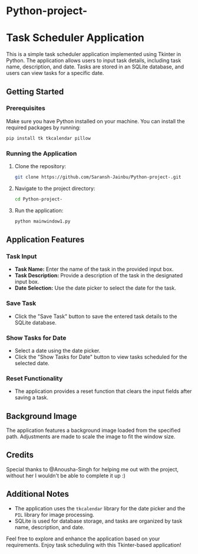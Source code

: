 # Python-project-
# Task Scheduler Application

This is a simple task scheduler application implemented using Tkinter in Python. The application allows users to input task details, including task name, description, and date. Tasks are stored in an SQLite database, and users can view tasks for a specific date.

## Getting Started

### Prerequisites

Make sure you have Python installed on your machine. You can install the required packages by running:

```bash
pip install tk tkcalendar pillow
```

### Running the Application

1. Clone the repository:

   ```bash
   git clone https://github.com/Saransh-Jainbu/Python-project-.git
   ```

2. Navigate to the project directory:

   ```bash
   cd Python-project-
   ```

3. Run the application:

   ```bash
   python mainwindow1.py
   ```

## Application Features

### Task Input

- **Task Name:** Enter the name of the task in the provided input box.
- **Task Description:** Provide a description of the task in the designated input box.
- **Date Selection:** Use the date picker to select the date for the task.

### Save Task

- Click the "Save Task" button to save the entered task details to the SQLite database.

### Show Tasks for Date

- Select a date using the date picker.
- Click the "Show Tasks for Date" button to view tasks scheduled for the selected date.

### Reset Functionality

- The application provides a reset function that clears the input fields after saving a task.

## Background Image

The application features a background image loaded from the specified path. Adjustments are made to scale the image to fit the window size.

## Credits

Special thanks to @Anousha-Singh for helping me out with the project, without her I wouldn't be able to complete it up :)

## Additional Notes

- The application uses the `tkcalendar` library for the date picker and the `PIL` library for image processing.
- SQLite is used for database storage, and tasks are organized by task name, description, and date.

Feel free to explore and enhance the application based on your requirements. Enjoy task scheduling with this Tkinter-based application!
